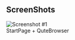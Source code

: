 ## ScreenShots

![Screenshot #1][screenshot1]  
StartPage + QuteBrowser

[screenshot1]: https://raw.githubusercontent.com/sistematico/majestic/master/home/lucas/.config/startpage/screenshot.png "Screenshot #1"


